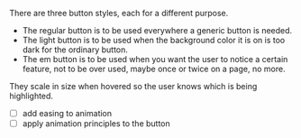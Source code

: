 There are three button styles, each for a different purpose.

- The regular button is to be used everywhere a generic button is needed.
- The light button is to be used when the background color it is on is too dark for the ordinary button.
- The em button is to be used when you want the user to notice a certain feature, not to be over used, maybe once or twice on a page, no more.

They scale in size when hovered so the user knows which is being highlighted.

- [ ] add easing to animation
- [ ] apply animation principles to the button
